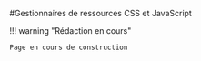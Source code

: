 #Gestionnaires de ressources CSS et JavaScript

!!! warning "Rédaction en cours"

	Page en cours de construction